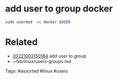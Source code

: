 # add user to group docker
```bash
sudo usermod -aG docker $USER
```

# Related
- [20221003150184](/zet/20221003150184/README.md) add user to group
- ~/kb/linux/users-groups.md

Tags:
    #assorted #linux #users
